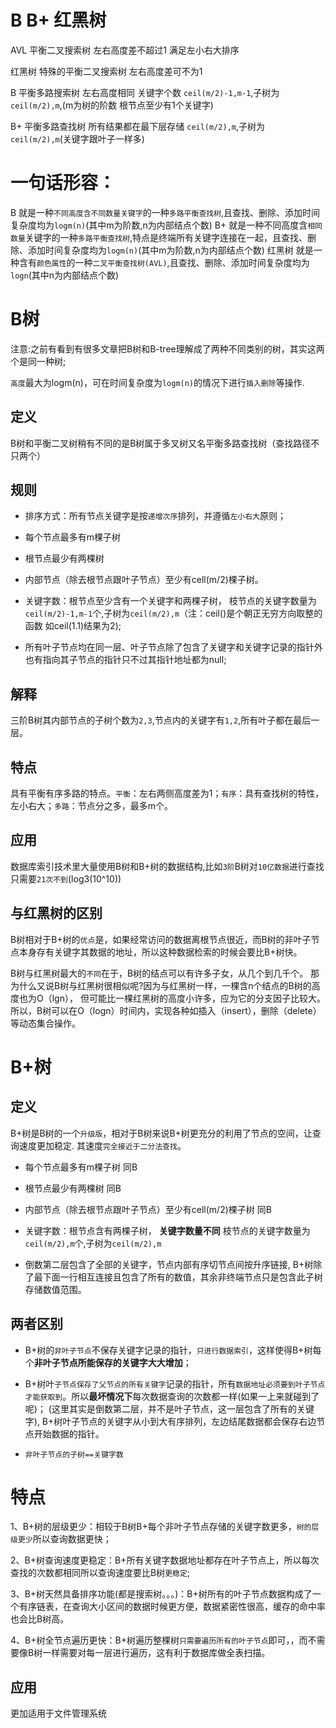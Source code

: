 # B B+ 红黑树
AVL 平衡二叉搜索树 左右高度差不超过1 满足左小右大排序

红黑树 特殊的平衡二叉搜索树 左右高度差可不为1

B   平衡多路搜索树 左右高度相同 关键字个数 `ceil(m/2)-1,m-1`,子树为`ceil(m/2),m`,(m为树的阶数 根节点至少有1个关键字)

B+  平衡多路查找树 所有结果都在最下层存储 `ceil(m/2),m`,子树为`ceil(m/2),m`(关键字跟叶子一样多)

# 一句话形容：
B 就是一种`不同高度含不同数量关键字`的一种`多路平衡查找树`,且查找、删除、添加时间复杂度均为`logm(n)`(其中m为阶数,n为内部结点个数)
B+ 就是一种不同高度含`相同数量`关键字的一种`多路平衡查找树`,特点是终端所有关键字连接在一起，且查找、删除、添加时间复杂度均为`logm(n)`(其中m为阶数,n为内部结点个数)
红黑树 就是一种含有`颜色属性`的一种`二叉平衡查找树(AVL)`,且查找、删除、添加时间复杂度均为`logn`(其中n为内部结点个数)

# B树
注意:之前有看到有很多文章把B树和B-tree理解成了两种不同类别的树，其实这两个是同一种树;

`高度`最大为logm(n)，可在时间复杂度为`logm(n)`的情况下进行`插入删除`等操作.

## 定义
B树和平衡二叉树稍有不同的是B树属于多叉树又名平衡多路查找树（查找路径不只两个）

## 规则
- 排序方式：所有节点关键字是按`递增次序`排列，并遵循`左小右大`原则；
 
- 每个节点最多有m棵子树

- 根节点最少有两棵树

- 内部节点（除去根节点跟叶子节点）至少有cell(m/2)棵子树。
 
- 关键字数：根节点至少含有一个关键字和两棵子树，
  枝节点的关键字数量为`ceil(m/2)-1,m-1`个,子树为`ceil(m/2),m`（注：ceil()是个朝正无穷方向取整的函数 如ceil(1.1)结果为2);
 
- 所有叶子节点均在同一层、叶子节点除了包含了关键字和关键字记录的指针外也有指向其子节点的指针只不过其指针地址都为null;

## 解释
三阶B树其内部节点的子树个数为`2,3`,节点内的关键字有`1,2`,所有叶子都在最后一层。

## 特点
具有平衡有序多路的特点。`平衡`：左右两侧高度差为1；`有序`：具有查找树的特性，左小右大；`多路`：节点分之多，最多m个。

## 应用
数据库索引技术里大量使用B树和B+树的数据结构,比如`3阶`B树对`10亿数据`进行查找只需要`21次不到`(log3(10^10))

## 与红黑树的区别
B树相对于B+树的`优点`是，如果经常访问的数据离根节点很近，而B树的非叶子节点本身存有关键字其数据的地址，所以这种数据检索的时候会要比B+树快。

B树与红黑树最大的`不同`在于，B树的结点可以有许多子女，从几个到几千个。
那为什么又说B树与红黑树很相似呢?因为与红黑树一样，一棵含n个结点的B树的高度也为O（lgn），
但可能比一棵红黑树的高度小许多，应为它的分支因子比较大。
所以，B树可以在O（logn）时间内，实现各种如插入（insert），删除（delete）等动态集合操作。

# B+树

## 定义
B+树是B树的一个`升级版`，相对于B树来说B+树更充分的利用了节点的空间，让查询速度更加稳定.
其速度`完全接近于二分法查找`。

- 每个节点最多有m棵子树 同B

- 根节点最少有两棵树 同B

- 内部节点（除去根节点跟叶子节点）至少有cell(m/2)棵子树 同B

- 关键字数：根节点含有两棵子树， **关键字数量不同**
  枝节点的关键字数量为`ceil(m/2),m`个,子树为`ceil(m/2),m`

- 倒数第二层包含了全部的关键字，节点内部有序切节点间按升序链接,
  B+树除了最下面一行相互连接且包含了所有的数值，其余非终端节点只是包含此子树存储数值范围。

## 两者区别
- B+树的`非叶子节点`不保存关键字记录的指针，`只进行数据索引`，这样使得B+树每个**非叶子节点所能保存的关键字大大增加**；
 
- B+树叶`子节点保存了父节点的所有关键字`记录的指针，所有`数据地址必须要到叶子节点才能获取到`。所以**最坏情况下**每次数据查询的次数都一样(如果一上来就碰到了呢)；
(这里其实是倒数第二层，并不是叶子节点，这一层包含了所有的关键字), B+树叶子节点的关键字从小到大有序排列，左边结尾数据都会保存右边节点开始数据的指针。
 
- `非叶子节点的子树==关键字数`

# 特点
1、B+树的层级更少：相较于B树B+每个非叶子节点存储的关键字数更多，`树的层级更少`所以查询数据更快；

2、B+树查询速度更稳定：B+所有关键字数据地址都存在叶子节点上，所以每次查找的次数都相同所以查询速度要比B树`更稳定`;

3、B+树天然具备排序功能(都是搜索树。。。)：B+树所有的叶子节点数据构成了一个有序链表，在查询大小区间的数据时候更方便，数据紧密性很高，缓存的命中率也会比B树高。

4、B+树全节点遍历更快：B+树遍历整棵树`只需要遍历所有的叶子节点`即可，，而不需要像B树一样需要对每一层进行遍历，这有利于数据库做全表扫描。

## 应用
更加适用于文件管理系统
